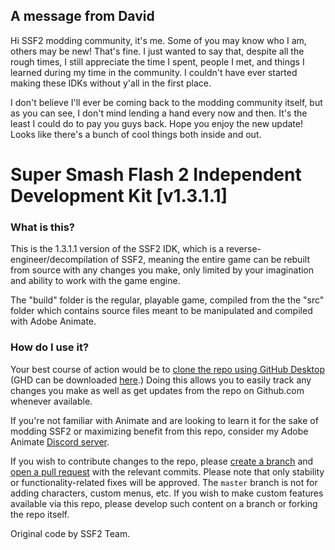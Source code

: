 ## A message from David

Hi SSF2 modding community, it's me. Some of you may know who I am, others may be new! That's fine.
I just wanted to say that, despite all the rough times, I still appreciate the time I spent, people I met, and things I learned during my time in the community. I couldn't have ever started making these IDKs without y'all in the first place.

I don't believe I'll ever be coming back to the modding community itself, but as you can see, I don't mind lending a hand every now and then. It's the least I could do to pay you guys back. Hope you enjoy the new update! Looks like there's a bunch of cool things both inside and out.

# Super Smash Flash 2 Independent Development Kit [v1.3.1.1]

### What is this?
This is the 1.3.1.1 version of the SSF2 IDK, which is a reverse-engineer/decompilation of SSF2, meaning the entire game can be rebuilt from source with any changes you make, only limited by your imagination and ability to work with the game engine.

The "build" folder is the regular, playable game, compiled from the the "src" folder which contains source files meant to be manipulated and compiled with Adobe Animate.

### How do I use it?

Your best course of action would be to [clone the repo using GitHub Desktop](https://docs.github.com/en/desktop/contributing-and-collaborating-using-github-desktop/adding-and-cloning-repositories/cloning-a-repository-from-github-to-github-desktop) (GHD can be downloaded [here](https://desktop.github.com).) Doing this allows you to easily track any changes you make as well as get updates from the repo on Github.com whenever available.

If you're not familiar with Animate and are looking to learn it for the sake of modding SSF2 or maximizing benefit from this repo, consider my Adobe Animate [Discord server](https://discord.gg/enPB5tt).

If you wish to contribute changes to the repo, please [create a branch](https://docs.github.com/en/github/collaborating-with-pull-requests/proposing-changes-to-your-work-with-pull-requests/creating-and-deleting-branches-within-your-repository) and [open a pull request](https://docs.github.com/en/github/collaborating-with-pull-requests/proposing-changes-to-your-work-with-pull-requests/about-pull-requests) with the relevant commits. Please note that only stability or functionality-related fixes will be approved. The `master` branch is not for adding characters, custom menus, etc. If you wish to make custom features available via this repo, please develop such content on a branch or forking the repo itself.

Original code by SSF2 Team.
